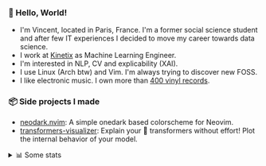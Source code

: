### 👋 Hello, World!

- I'm Vincent, located in Paris, France. I'm a former social science student and after few IT experiences I decided to move my career towards data science.
- I work at <a href="https://www.kinetix.tech/">Kinetix<a/> as Machine Learning Engineer.
- I'm interested in NLP, CV and explicability (XAI).
- I use Linux (Arch btw) and Vim. I'm always trying to discover new FOSS.
- I like electronic music. I own more than <a href="https://www.discogs.com/user/Voigt_Kampff/collection">400 vinyl records<a/>.

### 📦 Side projects I made
  
- [neodark.nvim](https://github.com/VDuchauffour/neodark.nvim): A simple onedark based colorscheme for Neovim.
- [transformers-visualizer](https://github.com/VDuchauffour/transformers-visualizer): Explain your 🤗 transformers without effort! Plot the internal behavior of your model. 

<details><summary>📊 Some stats</summary>  
  
<p align="center">
  <img alt="VDuchauffour's github stats" src="https://github-readme-stats.vercel.app/api?username=VDuchauffour&count_private=true&include_all_commits=true&show_icons=true&theme=react"/>
  <br />
  <img alt="VDuchauffour's streak stats" src="https://streak-stats.demolab.com?user=VDuchauffour&theme=react"/>
  <br />
  <img alt="VDuchauffour's language stats" src="https://github-readme-stats.vercel.app/api/top-langs/?username=VDuchauffour&count_private=true&include_all_commits=true&show_icons=true&layout=compact&theme=react"/>
  <!--   <br />
  <img alt="VDuchauffour's Wakatime stats" src="https://github-readme-stats.vercel.app/api/wakatime?username=VDuchauffour&theme=react"/> -->
</p>

#### 🧭 Wakatime stats
<!--START_SECTION:waka-->
![Code Time](http://img.shields.io/badge/Code%20Time-514%20hrs%2049%20mins-blue)

![Lines of code](https://img.shields.io/badge/From%20Hello%20World%20I%27ve%20Written-105.1%20thousand%20lines%20of%20code-blue)

**🐱 My GitHub Data** 

> 📦 18.1 kB Used in GitHub's Storage 
 > 
> 🏆 987 Contributions in the Year 2023
 > 
> 🚫 Not Opted to Hire
 > 
> 📜 6 Public Repositories 
 > 
> 🔑 2 Private Repositories 
 > 
**I'm an Early 🐤** 

```text
🌞 Morning                65 commits          █░░░░░░░░░░░░░░░░░░░░░░░░   04.83 % 
🌆 Daytime                816 commits         ███████████████░░░░░░░░░░   60.67 % 
🌃 Evening                377 commits         ███████░░░░░░░░░░░░░░░░░░   28.03 % 
🌙 Night                  87 commits          ██░░░░░░░░░░░░░░░░░░░░░░░   06.47 % 
```
📅 **I'm Most Productive on Monday** 

```text
Monday                   353 commits         ███████░░░░░░░░░░░░░░░░░░   26.25 % 
Tuesday                  153 commits         ███░░░░░░░░░░░░░░░░░░░░░░   11.38 % 
Wednesday                201 commits         ████░░░░░░░░░░░░░░░░░░░░░   14.94 % 
Thursday                 302 commits         ██████░░░░░░░░░░░░░░░░░░░   22.45 % 
Friday                   254 commits         █████░░░░░░░░░░░░░░░░░░░░   18.88 % 
Saturday                 24 commits          ░░░░░░░░░░░░░░░░░░░░░░░░░   01.78 % 
Sunday                   58 commits          █░░░░░░░░░░░░░░░░░░░░░░░░   04.31 % 
```


📊 **This Week I Spent My Time On** 

```text
💬 Programming Languages: 
Python                   24 hrs 5 mins       ████████████████░░░░░░░░░   63.58 % 
YAML                     7 hrs 58 mins       █████░░░░░░░░░░░░░░░░░░░░   21.03 % 
TOML                     2 hrs 31 mins       ██░░░░░░░░░░░░░░░░░░░░░░░   06.66 % 
Bash                     59 mins             █░░░░░░░░░░░░░░░░░░░░░░░░   02.61 % 
Text                     56 mins             █░░░░░░░░░░░░░░░░░░░░░░░░   02.48 % 
```


 Last Updated on 19/03/2023 00:41:58 UTC
<!--END_SECTION:waka-->
</details>
